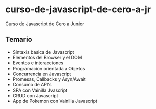 # curso-de-javascript-de-cero-a-jr
Curso de Javascript de Cero a Junior

## Temario

* Sintaxis basica de Javascript
* Elementos del Browser y el DOM
* Eventos e interacciones
* Programacion orientada a Objetos
* Concurrencia en Javascript
* Promesas, Callbacks y Asyn/Await
* Consumo de API's
* SPA con Vainilla Jvascript
* CRUD con Javascript
* App de Pokemon con Vainilla Javascript

